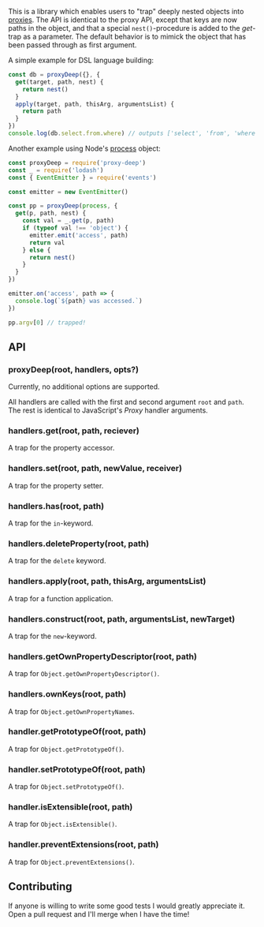 
This is a library which enables users to "trap" deeply nested objects into
[proxies](https://developer.mozilla.org/en/docs/Web/JavaScript/Reference/Global_Objects/Proxy).
The API is identical to the proxy API, except that keys are now paths in the
object, and that a special `nest()`-procedure is added to the _get_-trap as
a parameter. The default behavior is to mimick the object that has been passed
through as first argument.

A simple example for DSL language building: 

```js
const db = proxyDeep({}, {
  get(target, path, nest) {
    return nest()
  }
  apply(target, path, thisArg, argumentsList) {
    return path
  }
})
console.log(db.select.from.where) // outputs ['select', 'from', 'where']
```

Another example using Node's [process](https://nodejs.org/api/process.html) object:

```js
const proxyDeep = require('proxy-deep')
const _ = require('lodash')
const { EventEmitter } = require('events')

const emitter = new EventEmitter()

const pp = proxyDeep(process, {
  get(p, path, nest) {
    const val = _.get(p, path)
    if (typeof val !== 'object') {
      emitter.emit('access', path)
      return val
    } else {
      return nest()
    }
  }
})

emitter.on('access', path => {
  console.log(`${path} was accessed.`)
})

pp.argv[0] // trapped!
```

## API

### proxyDeep(root, handlers, opts?)

Currently, no additional options are supported.

All handlers are called with the first and second argument `root` and `path`.
The rest is identical to JavaScript's _Proxy_ handler arguments.

### handlers.get(root, path, reciever)

A trap for the property accessor.

### handlers.set(root, path, newValue, receiver)

A trap for the property setter.

### handlers.has(root, path)

A trap for the `in`-keyword.

### handlers.deleteProperty(root, path) 

A trap for the `delete` keyword.

### handlers.apply(root, path, thisArg, argumentsList)

A trap for a function application.

### handlers.construct(root, path, argumentsList, newTarget)

A trap for the `new`-keyword.

### handlers.getOwnPropertyDescriptor(root, path)

A trap for `Object.getOwnPropertyDescriptor()`.

### handlers.ownKeys(root, path)

A trap for `Object.getOwnPropertyNames`.

### handler.getPrototypeOf(root, path)

A trap for `Object.getPrototypeOf()`.

### handler.setPrototypeOf(root, path)

A trap for `Object.setPrototypeOf()`.

### handler.isExtensible(root, path)

A trap for `Object.isExtensible()`.

### handler.preventExtensions(root, path)

A trap for `Object.preventExtensions()`.

## Contributing

If anyone is willing to write some good tests I would greatly appreciate it.
Open a pull request and I'll merge when I have the time!

